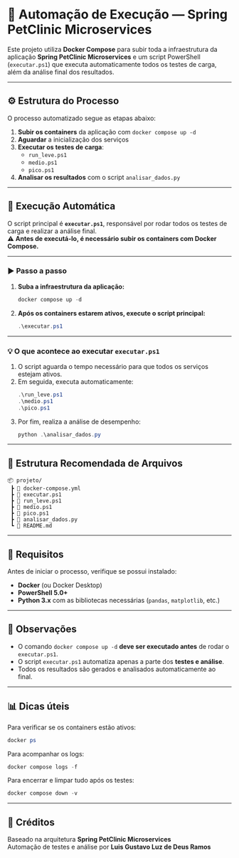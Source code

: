 # 🐾 Automação de Execução — Spring PetClinic Microservices

Este projeto utiliza **Docker Compose** para subir toda a infraestrutura da aplicação **Spring PetClinic Microservices** e um script PowerShell (`executar.ps1`) que executa automaticamente todos os testes de carga, além da análise final dos resultados.

---

## ⚙️ Estrutura do Processo

O processo automatizado segue as etapas abaixo:

1. **Subir os containers** da aplicação com `docker compose up -d`
2. **Aguardar** a inicialização dos serviços
3. **Executar os testes de carga**:
   - `run_leve.ps1`
   - `medio.ps1`
   - `pico.ps1`
4. **Analisar os resultados** com o script `analisar_dados.py`

---

## 🚀 Execução Automática

O script principal é **`executar.ps1`**, responsável por rodar todos os testes de carga e realizar a análise final.  
⚠️ **Antes de executá-lo, é necessário subir os containers com Docker Compose.**

---

### ▶️ Passo a passo

1. **Suba a infraestrutura da aplicação:**
   ```powershell
   docker compose up -d
   ```

2. **Após os containers estarem ativos, execute o script principal:**
   ```powershell
   .\executar.ps1
   ```

---

### 💡 O que acontece ao executar `executar.ps1`

1. O script aguarda o tempo necessário para que todos os serviços estejam ativos.  
2. Em seguida, executa automaticamente:
   ```powershell
   .\run_leve.ps1
   .\medio.ps1
   .\pico.ps1
   ```
3. Por fim, realiza a análise de desempenho:
   ```powershell
   python .\analisar_dados.py
   ```

---

## 🧩 Estrutura Recomendada de Arquivos

```
📦 projeto/
 ┣ 📜 docker-compose.yml
 ┣ 📜 executar.ps1
 ┣ 📜 run_leve.ps1
 ┣ 📜 medio.ps1
 ┣ 📜 pico.ps1
 ┣ 📜 analisar_dados.py
 ┗ 📜 README.md
```

---

## 🐳 Requisitos

Antes de iniciar o processo, verifique se possui instalado:

- **Docker** (ou Docker Desktop)
- **PowerShell 5.0+**
- **Python 3.x** com as bibliotecas necessárias (`pandas`, `matplotlib`, etc.)

---

## 🧠 Observações

- O comando `docker compose up -d` **deve ser executado antes** de rodar o `executar.ps1`.  
- O script `executar.ps1` automatiza apenas a parte dos **testes e análise**.  
- Todos os resultados são gerados e analisados automaticamente ao final.  

---

## 📊 Dicas úteis

Para verificar se os containers estão ativos:
```powershell
docker ps
```

Para acompanhar os logs:
```powershell
docker compose logs -f
```

Para encerrar e limpar tudo após os testes:
```powershell
docker compose down -v
```

---

## 🧩 Créditos

Baseado na arquitetura **Spring PetClinic Microservices**  
Automação de testes e análise por **Luis Gustavo Luz de Deus Ramos**
